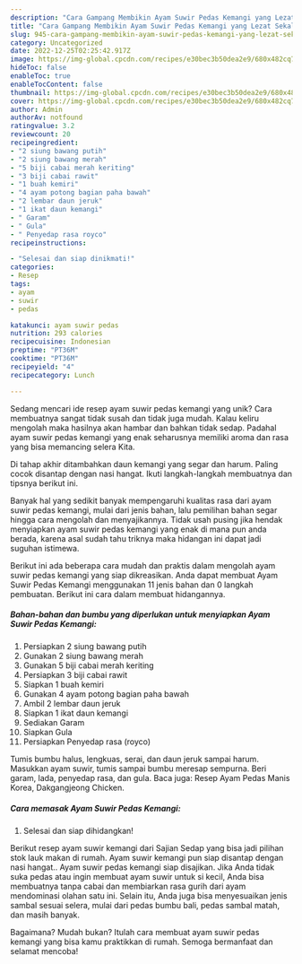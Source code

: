 ```yaml
---
description: "Cara Gampang Membikin Ayam Suwir Pedas Kemangi yang Lezat Sekali"
title: "Cara Gampang Membikin Ayam Suwir Pedas Kemangi yang Lezat Sekali"
slug: 945-cara-gampang-membikin-ayam-suwir-pedas-kemangi-yang-lezat-sekali
category: Uncategorized
date: 2022-12-25T02:25:42.917Z
image: https://img-global.cpcdn.com/recipes/e30bec3b50dea2e9/680x482cq70/ayam-suwir-pedas-kemangi-foto-resep-utama.jpg
hideToc: false
enableToc: true
enableTocContent: false
thumbnail: https://img-global.cpcdn.com/recipes/e30bec3b50dea2e9/680x482cq70/ayam-suwir-pedas-kemangi-foto-resep-utama.jpg
cover: https://img-global.cpcdn.com/recipes/e30bec3b50dea2e9/680x482cq70/ayam-suwir-pedas-kemangi-foto-resep-utama.jpg
author: Admin
authorAv: notfound
ratingvalue: 3.2
reviewcount: 20
recipeingredient:
- "2 siung bawang putih"
- "2 siung bawang merah"
- "5 biji cabai merah keriting"
- "3 biji cabai rawit"
- "1 buah kemiri"
- "4 ayam potong bagian paha bawah"
- "2 lembar daun jeruk"
- "1 ikat daun kemangi"
- " Garam"
- " Gula"
- " Penyedap rasa royco"
recipeinstructions:

- "Selesai dan siap dinikmati!"
categories:
- Resep
tags:
- ayam
- suwir
- pedas

katakunci: ayam suwir pedas 
nutrition: 293 calories
recipecuisine: Indonesian
preptime: "PT36M"
cooktime: "PT36M"
recipeyield: "4"
recipecategory: Lunch

---
```





Sedang mencari ide resep ayam suwir pedas kemangi yang unik? Cara membuatnya sangat tidak susah dan tidak juga mudah. Kalau keliru mengolah maka hasilnya akan hambar dan bahkan tidak sedap. Padahal ayam suwir pedas kemangi yang enak seharusnya memiliki aroma dan rasa yang bisa memancing selera Kita.





Di tahap akhir ditambahkan daun kemangi yang segar dan harum. Paling cocok disantap dengan nasi hangat. Ikuti langkah-langkah membuatnya dan tipsnya berikut ini.

Banyak hal yang sedikit banyak mempengaruhi kualitas rasa dari ayam suwir pedas kemangi, mulai dari jenis bahan, lalu pemilihan bahan segar hingga cara mengolah dan menyajikannya. Tidak usah pusing jika hendak menyiapkan ayam suwir pedas kemangi yang enak di mana pun anda berada, karena asal sudah tahu triknya maka hidangan ini dapat jadi suguhan istimewa.






Berikut ini ada beberapa cara mudah dan praktis dalam mengolah ayam suwir pedas kemangi yang siap dikreasikan. Anda dapat membuat Ayam Suwir Pedas Kemangi menggunakan 11 jenis bahan dan 0 langkah pembuatan. Berikut ini cara dalam membuat hidangannya.

<!--inarticleads1-->

##### Bahan-bahan dan bumbu yang diperlukan untuk menyiapkan Ayam Suwir Pedas Kemangi:

1. Persiapkan 2 siung bawang putih
1. Gunakan 2 siung bawang merah
1. Gunakan 5 biji cabai merah keriting
1. Persiapkan 3 biji cabai rawit
1. Siapkan 1 buah kemiri
1. Gunakan 4 ayam potong bagian paha bawah
1. Ambil 2 lembar daun jeruk
1. Siapkan 1 ikat daun kemangi
1. Sediakan  Garam
1. Siapkan  Gula
1. Persiapkan  Penyedap rasa (royco)


Tumis bumbu halus, lengkuas, serai, dan daun jeruk sampai harum. Masukkan ayam suwir, tumis sampai bumbu meresap sempurna. Beri garam, lada, penyedap rasa, dan gula. Baca juga: Resep Ayam Pedas Manis Korea, Dakgangjeong Chicken. 

<!--inarticleads2-->

##### Cara memasak Ayam Suwir Pedas Kemangi:


1. Selesai dan siap dihidangkan!

Berikut resep ayam suwir kemangi dari Sajian Sedap yang bisa jadi pilihan stok lauk makan di rumah. Ayam suwir kemangi pun siap disantap dengan nasi hangat.. Ayam suwir pedas kemangi siap disajikan. Jika Anda tidak suka pedas atau ingin membuat ayam suwir untuk si kecil, Anda bisa membuatnya tanpa cabai dan membiarkan rasa gurih dari ayam mendominasi olahan satu ini. Selain itu, Anda juga bisa menyesuaikan jenis sambal sesuai selera, mulai dari pedas bumbu bali, pedas sambal matah, dan masih banyak. 

Bagaimana? Mudah bukan? Itulah cara membuat ayam suwir pedas kemangi yang bisa kamu praktikkan di rumah. Semoga bermanfaat dan selamat mencoba!

